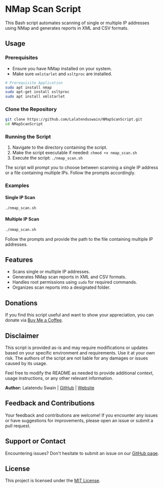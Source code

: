 # NMap Scan Script

This Bash script automates scanning of single or multiple IP addresses using NMap and generates reports in XML and CSV formats.

## Usage

### Prerequisites
- Ensure you have NMap installed on your system.
- Make sure `xmlstarlet` and `xsltproc` are installed.
  
```bash
# Prerequisite Application
sudo apt install nmap
sudo apt-get install xsltproc
sudo apt install xmlstarlet
```

### Clone the Repository

```bash
git clone https://github.com/Lalatenduswain/NMapScanScript.git
cd NMapScanScript
```

### Running the Script

1. Navigate to the directory containing the script.
2. Make the script executable if needed: `chmod +x nmap_scan.sh`
3. Execute the script: `./nmap_scan.sh`

The script will prompt you to choose between scanning a single IP address or a file containing multiple IPs. Follow the prompts accordingly.

### Examples

#### Single IP Scan

```bash
./nmap_scan.sh
```

#### Multiple IP Scan

```bash
./nmap_scan.sh
```

Follow the prompts and provide the path to the file containing multiple IP addresses.

## Features

- Scans single or multiple IP addresses.
- Generates NMap scan reports in XML and CSV formats.
- Handles root permissions using `sudo` for required commands.
- Organizes scan reports into a designated folder.

## Donations

If you find this script useful and want to show your appreciation, you can donate via [Buy Me a Coffee](https://www.buymeacoffee.com/lalatendu.swain).

## Disclaimer

This script is provided as-is and may require modifications or updates based on your specific environment and requirements. Use it at your own risk. The authors of the script are not liable for any damages or issues caused by its usage.

Feel free to modify the README as needed to provide additional context, usage instructions, or any other relevant information.

**Author:** Lalatendu Swain | [GitHub](https://github.com/Lalatenduswain) | [Website](https://blog.lalatendu.info/)

## Feedback and Contributions

Your feedback and contributions are welcome! If you encounter any issues or have suggestions for improvements, please open an issue or submit a pull request.


## Support or Contact

Encountering issues? Don't hesitate to submit an issue on our [GitHub page](https://github.com/Lalatenduswain/NMapScanScript/issues).


## License

This project is licensed under the [MIT License](LICENSE).
